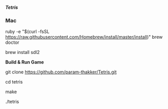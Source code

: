 ***Tetris***


### Mac


ruby -e "$(curl -fsSL https://raw.githubusercontent.com/Homebrew/install/master/install)"
brew doctor


brew install sdl2


**Build & Run Game**

git clone https://github.com/param-thakker/Tetris.git

cd tetris

make

./tetris


